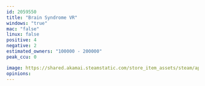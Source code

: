 ```yaml
---
id: 2059550
title: "Brain Syndrome VR"
windows: "true"
mac: "false"
linux: false
positive: 4
negative: 2
estimated_owners: "100000 - 200000"
peak_ccu: 0

image: https://shared.akamai.steamstatic.com/store_item_assets/steam/apps/2059550/header.jpg?t=1712232021
opinions:
---
```

